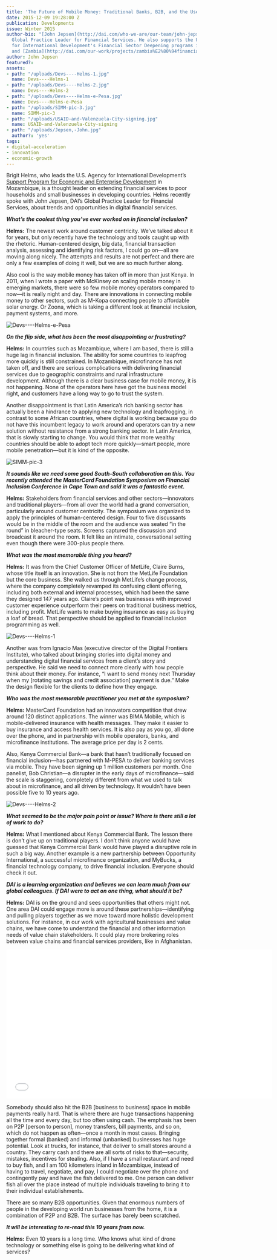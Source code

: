 ```yaml
---
title: 'The Future of Mobile Money: Traditional Banks, B2B, and the User’s Perspective'
date: 2015-12-09 19:28:00 Z
publication: Developments
issue: Winter 2015
author-bio: "[John Jepsen](http://dai.com/who-we-are/our-team/john-jepsen) is DAI'S
  Global Practice Leader for Financial Services. He also supports the U.K. Department
  for International Development's Financial Sector Deepening programs in [Mozambique](http://dai.com/our-work/projects/zambia%E2%80%94financial-sector-deepening-zambia-fsdz)
  and [Zambia](http://dai.com/our-work/projects/zambia%E2%80%94financial-sector-deepening-zambia-fsdz)."
author: John Jepsen
featured?: 
assets:
- path: "/uploads/Devs----Helms-1.jpg"
  name: Devs----Helms-1
- path: "/uploads/Devs----Helms-2.jpg"
  name: Devs----Helms-2
- path: "/uploads/Devs----Helms-e-Pesa.jpg"
  name: Devs----Helms-e-Pesa
- path: "/uploads/SIMM-pic-3.jpg"
  name: SIMM-pic-3
- path: "/uploads/USAID-and-Valenzuela-City-signing.jpg"
  name: USAID-and-Valenzuela-City-signing
- path: "/uploads/Jepsen,-John.jpg"
  author?: 'yes'
tags:
- digital-acceleration
- innovation
- economic-growth
---
```


Brigit Helms, who leads the U.S. Agency for International Development’s [Support Program for Economic and Enterprise Development](http://dai.com/our-work/projects/mozambique%E2%80%94support-program-economic-and-enterprise-development-speed) in Mozambique, is a thought leader on extending financial services to poor households and small businesses in developing countries. Helms recently spoke with John Jepsen, DAI’s Global Practice Leader for Financial Services, about trends and opportunities in digital financial services.




***What’s the coolest thing you’ve ever worked on in financial inclusion?***

**Helms:** The newest work around customer centricity. We’ve talked about it for years, but only recently have the technology and tools caught up with the rhetoric. Human-centered design, big data, financial transaction analysis, assessing and identifying risk factors, I could go on—all are moving along nicely. The attempts and results are not perfect and there are only a few examples of doing it well, but we are so much further along.

Also cool is the way mobile money has taken off in more than just Kenya. In 2011, when I wrote a paper with McKinsey on scaling mobile money in emerging markets, there were so few mobile money operators compared to now—it is really night and day. There are innovations in connecting mobile money to other sectors, such as M-Kopa connecting people to affordable solar energy. Or Zoona, which is taking a different look at financial inclusion, payment systems, and more.

![Devs----Helms-e-Pesa](/uploads/Devs----Helms-e-Pesa.jpg "Founded in Kenya in 2007, the M-Pesa mobile phone-based money transfer and microfinancing service also now operates in Tanzania, the Democratic Republic of the Congo, Mozambique, Uganda, Rwanda, and Zambia.") 

***On the flip side, what has been the most disappointing or frustrating?***

**Helms:** In countries such as Mozambique, where I am based, there is still a huge lag in financial inclusion. The ability for some countries to leapfrog more quickly is still constrained. In Mozambique, microfinance has not taken off, and there are serious complications with delivering financial services due to geographic constraints and rural infrastructure development. Although there is a clear business case for mobile money, it is not happening. None of the operators here have got the business model right, and customers have a long way to go to trust the system.

Another disappointment is that Latin America’s rich banking sector has actually been a hindrance to applying new technology and leapfrogging, in contrast to some African countries, where digital is working because you do not have this incumbent legacy to work around and operators can try a new solution without resistance from a strong banking sector. In Latin America, that is slowly starting to change. You would think that more wealthy countries should be able to adopt tech more quickly—smart people, more mobile penetration—but it is kind of the opposite.

![SIMM-pic-3](/uploads/SIMM-pic-3.jpg "More than 22,000 branchless banking accounts were opened in the Philippines under the USAID Scaling Innovations in Mobile Money (SIMM) Project, implemented by DAI.") 

***It sounds like we need some good South-South collaboration on this. You recently attended the MasterCard Foundation Symposium on Financial Inclusion Conference in Cape Town and said it was a fantastic event.***

**Helms:** Stakeholders from financial services and other sectors—innovators and traditional players—from all over the world had a grand conversation, particularly around customer centricity. The symposium was organized to apply the principles of human-centered design. Four to five discussants would be in the middle of the room and the audience was seated “in the round” in bleacher-type seats. Screens captured the discussion and broadcast it around the room. It felt like an intimate, conversational setting even though there were 300-plus people there. 

***What was the most memorable thing you heard?***

**Helms:** It was from the Chief Customer Officer of MetLife, Claire Burns, whose title itself is an innovation. She is not from the MetLife Foundation but the core business. She walked us through MetLife’s change process, where the company completely revamped its confusing client offering, including both external and internal processes, which had been the same they designed 147 years ago. Claire’s point was businesses with improved customer experience outperform their peers on traditional business metrics, including profit. MetLife wants to make buying insurance as easy as buying a loaf of bread. That perspective should be applied to financial inclusion programming as well.

![Devs----Helms-1](/uploads/Devs----Helms-1.jpg "Presentation in Maputo, Mozambique, by a local entrepreneur from UX Information Technology talking about a new mobile-based digital finance ecosystem being offered.") 

Another was from Ignacio Mas (executive director of the Digital Frontiers Institute), who talked about bringing stories into digital money and understanding digital financial services from a client’s story and perspective. He said we need to connect more clearly with how people think about their money. For instance, “I want to send money next Thursday when my [rotating savings and credit association] payment is due.” Make the design flexible for the clients to define how they engage.

***Who was the most memorable practitioner you met at the symposium?*** 

**Helms:** MasterCard Foundation had an innovators competition that drew around 120 distinct applications. The winner was BIMA Mobile, which is mobile-delivered insurance with health messages. They make it easier to buy insurance and access health services. It is also pay as you go, all done over the phone, and in partnership with mobile operators, banks, and microfinance institutions. The average price per day is 2 cents.

Also, Kenya Commercial Bank—a bank that hasn’t traditionally focused on financial inclusion—has partnered with M-PESA to deliver banking services via mobile. They have been signing up 1 million customers per month. One panelist, Bob Christian—a disrupter in the early days of microfinance—said the scale is staggering, completely different from what we used to talk about in microfinance, and all driven by technology. It wouldn’t have been possible five to 10 years ago.

![Devs----Helms-2](/uploads/Devs----Helms-2.jpg "One of the many informal businesses at the Xipamanine Market in Maputo, Mozambique.") 

***What seemed to be the major pain point or issue? Where is there still a lot of work to do?***

**Helms:** What I mentioned about Kenya Commercial Bank. The lesson there is don’t give up on traditional players. I don’t think anyone would have guessed that Kenya Commercial Bank would have played a disruptive role in such a big way. Another example is a new partnership between Opportunity International, a successful microfinance organization, and MyBucks, a financial technology company, to drive financial inclusion. Everyone should check it out.

***DAI is a learning organization and believes we can learn much from our global colleagues. If DAI were to act on one thing, what should it be?***

**Helms:** DAI is on the ground and sees opportunities that others might not. One area DAI could engage more is around these partnerships—identifying and pulling players together as we move toward more holistic development solutions. For instance, in our work with agricultural businesses and value chains, we have come to understand the financial and other information needs of value chain stakeholders. It could play more brokering roles between value chains and financial services providers, like in Afghanistan.

<p><iframe allowfullscreen="" frameborder="0" height="394" mozallowfullscreen="" src="//player.vimeo.com/video/84596401" webkitallowfullscreen="" width="703"></iframe></p>

Somebody should also hit the B2B [business to business] space in mobile payments really hard. That is where there are huge transactions happening all the time and every day, but too often using cash. The emphasis has been on P2P [person to person], money transfers, bill payments, and so on, which do not happen as often—once a month in most cases. Bringing together formal (banked) and informal (unbanked) businesses has huge potential. Look at trucks, for instance, that deliver to small stores around a country. They carry cash and there are all sorts of risks to that—security, mistakes, incentives for stealing. Also, if I have a small restaurant and need to buy fish, and I am 100 kilometers inland in Mozambique, instead of having to travel, negotiate, and pay, I could negotiate over the phone and contingently pay and have the fish delivered to me. One person can deliver fish all over the place instead of multiple individuals traveling to bring it to their individual establishments.

There are so many B2B opportunities. Given that enormous numbers of people in the developing world run businesses from the home, it is a combination of P2P and B2B. The surface has barely been scratched.

***It will be interesting to re-read this 10 years from now.***

**Helms:** Even 10 years is a long time. Who knows what kind of drone technology or something else is going to be delivering what kind of services?
